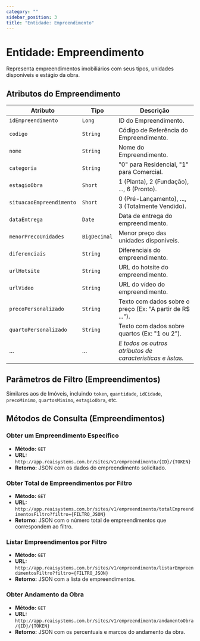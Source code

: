 ```yaml
---
category: ""
sidebar_position: 3
title: "Entidade: Empreendimento"
---
```


# Entidade: Empreendimento

Representa empreendimentos imobiliários com seus tipos, unidades disponíveis e estágio da obra.

## Atributos do Empreendimento

| Atributo              | Tipo         | Descrição                                                  |
| --------------------- | ------------ | ---------------------------------------------------------- |
| `idEmpreendimento`    | `Long`       | ID do Empreendimento.                                      |
| `codigo`              | `String`     | Código de Referência do Empreendimento.                    |
| `nome`                | `String`     | Nome do Empreendimento.                                    |
| `categoria`           | `String`     | "0" para Residencial, "1" para Comercial.                  |
| `estagioObra`         | `Short`      | 1 (Planta), 2 (Fundação), ..., 6 (Pronto).                 |
| `situacaoEmpreendimento` | `Short`   | 0 (Pré-Lançamento), ..., 3 (Totalmente Vendido).           |
| `dataEntrega`         | `Date`       | Data de entrega do empreendimento.                         |
| `menorPrecoUnidades`  | `BigDecimal` | Menor preço das unidades disponíveis.                      |
| `diferenciais`         | `String`     | Diferenciais do empreendimento.                           |
| `urlHotsite`          | `String`     | URL do hotsite do empreendimento.                          |
| `urlVideo`            | `String`     | URL do vídeo do empreendimento.                            |
| `precoPersonalizado`  | `String`     | Texto com dados sobre o preço (Ex: "A partir de R$ ...").  |
| `quartoPersonalizado` | `String`     | Texto com dados sobre quartos (Ex: "1 ou 2").              |
| ...                   | ...          | *E todos os outros atributos de características e listas.* |

## Parâmetros de Filtro (Empreendimentos)

Similares aos de Imóveis, incluindo `token`, `quantidade`, `idCidade`, `precoMinimo`, `quartosMinimo`, `estagioObra`, etc.

## Métodos de Consulta (Empreendimentos)

### Obter um Empreendimento Específico

- **Método:** `GET`
- **URL:** `http://app.reaisystems.com.br/sites/v1/empreendimento/{ID}/{TOKEN}`
- **Retorno:** JSON com os dados do empreendimento solicitado.

### Obter Total de Empreendimentos por Filtro

- **Método:** `GET`
- **URL:** `http://app.reaisystems.com.br/sites/v1/empreendimento/totalEmpreendimentosFiltro?filtro={FILTRO_JSON}`
- **Retorno:** JSON com o número total de empreendimentos que correspondem ao filtro.

### Listar Empreendimentos por Filtro

- **Método:** `GET`
- **URL:** `http://app.reaisystems.com.br/sites/v1/empreendimento/listarEmpreendimentosFiltro?filtro={FILTRO_JSON}`
- **Retorno:** JSON com a lista de empreendimentos.

### Obter Andamento da Obra

- **Método:** `GET`
- **URL:** `http://app.reaisystems.com.br/sites/v1/empreendimento/andamentoObra/{ID}/{TOKEN}`
- **Retorno:** JSON com os percentuais e marcos do andamento da obra.
